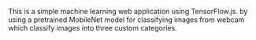 This is a simple machine learning web application using TensorFlow.js. by using a pretrained MobileNet model for classifying images from webcam which classify images into three custom categories.
